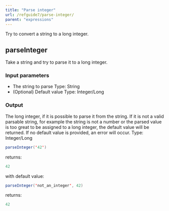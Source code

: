 ```yaml
---
title: "Parse integer"
url: /refguide7/parse-integer/
parent: "expressions"
---
```



Try to convert a string to a long integer.

## parseInteger

Take a string and try to parse it to a long integer.

### Input parameters

*   The string to parse
    Type: String
*   (Optional) Default value
    Type: Integer/Long

### Output

The long integer, if it is possible to parse it from the string. If it is not a valid parsable string, for example the string is not a number or the parsed value is too great to be assigned to a long integer, the default value will be returned. If no default value is provided, an error will occur.
Type: Integer/Long

```java
parseInteger('42')
```

returns:

```java
42
```

with default value:

```java
parseInteger('not_an_integer', 42)
```

returns:

```java
42
```

